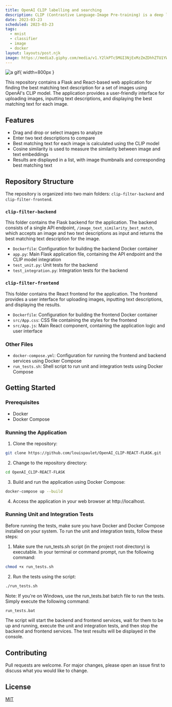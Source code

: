 ```yaml
---
title: OpenAI CLIP labelling and searching
description: CLIP (Contrastive Language-Image Pre-training) is a deep learning model developed by OpenAI that can learn visual concepts from natural language supervision. It can understand images based on their descriptions and generate descriptions of images. In this post, we'll explore what CLIP is, how it works, and some of its exciting applications.
date: 2023-03-23
scheduled: 2023-03-23
tags:
  - mnist
  - classifier
  - image
  - docker
layout: layouts/post.njk
image: https://media3.giphy.com/media/v1.Y2lkPTc5MGI3NjExMzZmZDhhZTU1YWMzYTJkMmQ0Njc4YTZiYTZhYjJkYWU1NTljZDFkMSZjdD1n/cLjcwWMnrju7pLBsqV/giphy.gif
---
```


![a gif](https://media3.giphy.com/media/v1.Y2lkPTc5MGI3NjExMzZmZDhhZTU1YWMzYTJkMmQ0Njc4YTZiYTZhYjJkYWU1NTljZDFkMSZjdD1n/cLjcwWMnrju7pLBsqV/giphy.gif){ width=800px }  

This repository contains a Flask and React-based web application for finding the best matching text description for a set of images using OpenAI's CLIP model. The application provides a user-friendly interface for uploading images, inputting text descriptions, and displaying the best matching text for each image.

## Features

- Drag and drop or select images to analyze
- Enter two text descriptions to compare
- Best matching text for each image is calculated using the CLIP model
- Cosine similarity is used to measure the similarity between image and text embeddings
- Results are displayed in a list, with image thumbnails and corresponding best matching text

## Repository Structure

The repository is organized into two main folders: `clip-filter-backend` and `clip-filter-frontend`.

### `clip-filter-backend`

This folder contains the Flask backend for the application. The backend consists of a single API endpoint, `/image_text_similarity_best_match`, which accepts an image and two text descriptions as input and returns the best matching text description for the image.

- `Dockerfile`: Configuration for building the backend Docker container
- `app.py`: Main Flask application file, containing the API endpoint and the CLIP model integration
- `test_unit.py`: Unit tests for the backend
- `test_integration.py`: Integration tests for the backend

### `clip-filter-frontend`

This folder contains the React frontend for the application. The frontend provides a user interface for uploading images, inputting text descriptions, and displaying the results.

- `Dockerfile`: Configuration for building the frontend Docker container
- `src/App.css`: CSS file containing the styles for the frontend
- `src/App.js`: Main React component, containing the application logic and user interface

### Other Files

- `docker-compose.yml`: Configuration for running the frontend and backend services using Docker Compose
- `run_tests.sh`: Shell script to run unit and integration tests using Docker Compose

## Getting Started

### Prerequisites

- Docker
- Docker Compose

### Running the Application

1. Clone the repository:
```bash
git clone https://github.com/louispaulet/OpenAI_CLIP-REACT-FLASK.git
```

2. Change to the repository directory:
```bash
cd OpenAI_CLIP-REACT-FLASK
```

3. Build and run the application using Docker Compose:
```bash
docker-compose up --build
```

4. Access the application in your web browser at http://localhost.

### Running Unit and Integration Tests

Before running the tests, make sure you have Docker and Docker Compose installed on your system. To run the unit and integration tests, follow these steps:

1. Make sure the run_tests.sh script (in the project root directory) is executable. In your terminal or command prompt, run the following command:
```bash
chmod +x run_tests.sh
```

2. Run the tests using the script:
```bash
./run_tests.sh
```


Note: If you're on Windows, use the run_tests.bat batch file to run the tests. Simply execute the following command:
```bash
run_tests.bat
```

The script will start the backend and frontend services, wait for them to be up and running, execute the unit and integration tests, and then stop the backend and frontend services. The test results will be displayed in the console.

## Contributing

Pull requests are welcome. For major changes, please open an issue first to discuss what you would like to change.

## License

[MIT](https://choosealicense.com/licenses/mit/)